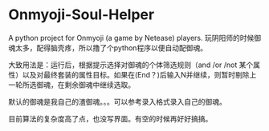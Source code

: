 # Onmyoji-Soul-Helper
A python project for Onmyoji (a game by Netease) players. 
玩阴阳师的时候御魂太多，配得脑壳疼，所以撸了个python程序以便自动配御魂。

大致用法是：运行后，根据提示选择对御魂的个体筛选规则（and /or /not 某个属性）以及对最终套装的属性目标。如果在(End？)后输入N并继续，则暂时剔除上一轮所选御魂，在剩余御魂中继续选取。

默认的御魂是我自己的渣御魂。。。可以参考录入格式录入自己的御魂。

目前算法的复杂度高了点，也没写界面。有空的时候再好好搞搞。
